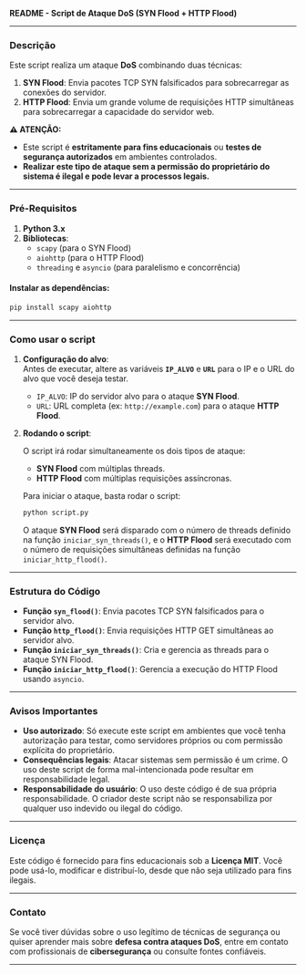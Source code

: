 **README - Script de Ataque DoS (SYN Flood + HTTP Flood)**

---

### **Descrição**

Este script realiza um ataque **DoS** combinando duas técnicas:
1. **SYN Flood**: Envia pacotes TCP SYN falsificados para sobrecarregar as conexões do servidor.
2. **HTTP Flood**: Envia um grande volume de requisições HTTP simultâneas para sobrecarregar a capacidade do servidor web.

**⚠️ ATENÇÃO:**
- Este script é **estritamente para fins educacionais** ou **testes de segurança autorizados** em ambientes controlados.
- **Realizar este tipo de ataque sem a permissão do proprietário do sistema é ilegal e pode levar a processos legais.**

---

### **Pré-Requisitos**

1. **Python 3.x**
2. **Bibliotecas**:
   - `scapy` (para o SYN Flood)
   - `aiohttp` (para o HTTP Flood)
   - `threading` e `asyncio` (para paralelismo e concorrência)

#### Instalar as dependências:

```bash
pip install scapy aiohttp
```

---

### **Como usar o script**

1. **Configuração do alvo**:  
   Antes de executar, altere as variáveis **`IP_ALVO`** e **`URL`** para o IP e o URL do alvo que você deseja testar.

   - `IP_ALVO`: IP do servidor alvo para o ataque **SYN Flood**.
   - `URL`: URL completa (ex: `http://example.com`) para o ataque **HTTP Flood**.

2. **Rodando o script**:

   O script irá rodar simultaneamente os dois tipos de ataque:
   - **SYN Flood** com múltiplas threads.
   - **HTTP Flood** com múltiplas requisições assíncronas.

   Para iniciar o ataque, basta rodar o script:

   ```bash
   python script.py
   ```

   O ataque **SYN Flood** será disparado com o número de threads definido na função `iniciar_syn_threads()`, e o **HTTP Flood** será executado com o número de requisições simultâneas definidas na função `iniciar_http_flood()`.

---

### **Estrutura do Código**

- **Função `syn_flood()`**: Envia pacotes TCP SYN falsificados para o servidor alvo.
- **Função `http_flood()`**: Envia requisições HTTP GET simultâneas ao servidor alvo.
- **Função `iniciar_syn_threads()`**: Cria e gerencia as threads para o ataque SYN Flood.
- **Função `iniciar_http_flood()`**: Gerencia a execução do HTTP Flood usando `asyncio`.

---

### **Avisos Importantes**

- **Uso autorizado**: Só execute este script em ambientes que você tenha autorização para testar, como servidores próprios ou com permissão explícita do proprietário.
- **Consequências legais**: Atacar sistemas sem permissão é um crime. O uso deste script de forma mal-intencionada pode resultar em responsabilidade legal.
- **Responsabilidade do usuário**: O uso deste código é de sua própria responsabilidade. O criador deste script não se responsabiliza por qualquer uso indevido ou ilegal do código.

---

### **Licença**

Este código é fornecido para fins educacionais sob a **Licença MIT**. Você pode usá-lo, modificar e distribuí-lo, desde que não seja utilizado para fins ilegais.

---

### **Contato**

Se você tiver dúvidas sobre o uso legítimo de técnicas de segurança ou quiser aprender mais sobre **defesa contra ataques DoS**, entre em contato com profissionais de **cibersegurança** ou consulte fontes confiáveis.

---
